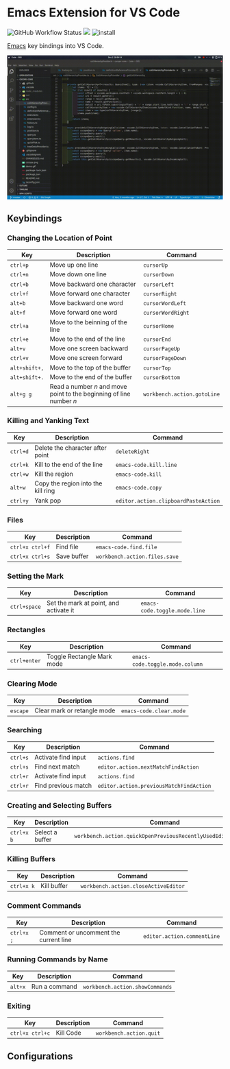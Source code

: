 # Emacs Extension for VS Code
![GitHub Workflow Status](https://img.shields.io/github/actions/workflow/status/SeungukShin/emacs-code/ci.yml?branch=master)
[![](https://img.shields.io/visual-studio-marketplace/v/SeungukShin.emacs-code)](https://marketplace.visualstudio.com/items?itemName=SeungukShin.emacs-code)
![install](https://img.shields.io/visual-studio-marketplace/i/SeungukShin.emacs-code)

[Emacs](https://www.gnu.org/software/emacs/) key bindings into VS Code.

![demo](https://raw.githubusercontent.com/SeungukShin/emacs-code/master/resources/demo.gif)

## Keybindings
### Changing the Location of Point
| Key           | Description                                                          | Command                     |
|---------------|----------------------------------------------------------------------|-----------------------------|
| `ctrl+p`      | Move up one line                                                     | `cursorUp`                  |
| `ctrl+n`      | Move down one line                                                   | `cursorDown`                |
| `ctrl+b`      | Move backward one character                                          | `cursorLeft`                |
| `ctrl+f`      | Move forward one character                                           | `cursorRight`               |
| `alt+b`       | Move backward one word                                               | `cursorWordLeft`            |
| `alt+f`       | Move forward one word                                                | `cursorWordRight`           |
| `ctrl+a`      | Move to the beinning of the line                                     | `cursorHome`                |
| `ctrl+e`      | Move to the end of the line                                          | `cursorEnd`                 |
| `alt+v`       | Move one screen backward                                             | `cursorPageUp`              |
| `ctrl+v`      | Move one screen forward                                              | `cursorPageDown`            |
| `alt+shift+,` | Move to the top of the buffer                                        | `cursorTop`                 |
| `alt+shift+.` | Move to the end of the buffer                                        | `cursorBottom`              |
| `alt+g g`     | Read a number *n* and move point to the beginning of line number *n* | `workbench.action.gotoLine` |

### Killing and Yanking Text
| Key      | Description                        | Command                              |
|----------|------------------------------------|--------------------------------------|
| `ctrl+d` | Delete the character after point   | `deleteRight`                        |
| `ctrl+k` | Kill to the end of the line        | `emacs-code.kill.line`               |
| `ctrl+w` | Kill the region                    | `emacs-code.kill`                    |
| `alt+w`  | Copy the region into the kill ring | `emacs-code.copy`                    |
| `ctrl+y` | Yank pop                           | `editor.action.clipboardPasteAction` |

### Files
| Key             | Description | Command                       |
|-----------------|-------------|-------------------------------|
| `ctrl+x ctrl+f` | Find file   | `emacs-code.find.file`        |
| `ctrl+x ctrl+s` | Save buffer | `workbench.action.files.save` |

### Setting the Mark
| Key          | Description                            | Command                       |
|--------------|----------------------------------------|-------------------------------|
| `ctrl+space` | Set the mark at point, and activate it | `emacs-code.toggle.mode.line` |

### Rectangles
| Key          | Description                | Command                         |
|--------------|----------------------------|---------------------------------|
| `ctrl+enter` | Toggle Rectangle Mark mode | `emacs-code.toggle.mode.column` |

### Clearing Mode
| Key      | Description                 | Command                 |
|----------|-----------------------------|-------------------------|
| `escape` | Clear mark or retangle mode | `emacs-code.clear.mode` |

### Searching
| Key      | Description         | Command                                 |
|----------|---------------------|-----------------------------------------|
| `ctrl+s` | Activate find input | `actions.find`                          |
| `ctrl+s` | Find next match     | `editor.action.nextMatchFindAction`     |
| `ctrl+r` | Activate find input | `actions.find`                          |
| `ctrl+r` | Find previous match | `editor.action.previousMatchFindAction` |

### Creating and Selecting Buffers
| Key        | Description     | Command                                                       |
|------------|-----------------|---------------------------------------------------------------|
| `ctrl+x b` | Select a buffer | `workbench.action.quickOpenPreviousRecentlyUsedEditorInGroup` |

### Killing Buffers
| Key        | Description | Command                              |
|------------|-------------|--------------------------------------|
| `ctrl+x k` | Kill buffer | `workbench.action.closeActiveEditor` |

### Comment Commands
| Key        | Description                           | Command                     |
|------------|---------------------------------------|-----------------------------|
| `ctrl+x ;` | Comment or uncomment the current line | `editor.action.commentLine` |

### Running Commands by Name
| Key     | Description   | Command                         |
|---------|---------------|---------------------------------|
| `alt+x` | Run a command | `workbench.action.showCommands` |

### Exiting
| Key             | Description | Command                 |
|-----------------|-------------|-------------------------|
| `ctrl+x ctrl+c` | Kill Code   | `workbench.action.quit` |

## Configurations
